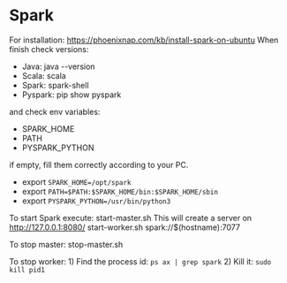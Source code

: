 # Spark

For installation:
https://phoenixnap.com/kb/install-spark-on-ubuntu
When finish check versions:

- Java: java --version
- Scala: scala
- Spark: spark-shell
- Pyspark: pip show pyspark

and check env variables:

- SPARK_HOME
- PATH
- PYSPARK_PYTHON

if empty, fill them correctly according to your PC.

- export `SPARK_HOME=/opt/spark`
- export `PATH=$PATH:$SPARK_HOME/bin:$SPARK_HOME/sbin`
- export `PYSPARK_PYTHON=/usr/bin/python3`

To start Spark execute:
    start-master.sh
    This will create a server on http://127.0.0.1:8080/
    start-worker.sh spark://$(hostname):7077

To stop master:
    stop-master.sh

To stop worker:
    1) Find the process id:
        `ps ax | grep spark`
    2) Kill it:
        `sudo kill pid1`
